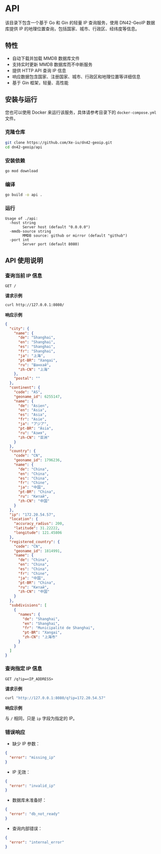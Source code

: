 # API

该目录下包含一个基于 Go 和 Gin 的轻量 IP 查询服务，使用 DN42-GeoIP 数据库提供 IP 的地理位置查询，包括国家、城市、行政区、经纬度等信息。

## 特性

- 自动下载并加载 MMDB 数据库文件
- 支持实时更新 MMDB 数据库而不中断服务
- 提供 HTTP API 查询 IP 信息
- 响应数据包含国家、注册国家、城市、行政区和地理位置等详细信息
- 基于 Gin 框架，轻量、高性能

## 安装与运行

您也可以使用 Docker 来运行该服务，具体请参考目录下的 `docker-compose.yml` 文件。

### 克隆仓库

```bash
git clone https://github.com/Xe-iu/dn42-geoip.git
cd dn42-geoip/api
```

### 安装依赖

```bash
go mod download
```

### 编译

```bash
go build -o api .
```

### 运行

```
Usage of ./api:
  -host string
        Server host (default "0.0.0.0")
  -mmdb-source string
        MMDB source: github or mirror (default "github")
  -port int
        Server port (default 8080)
```

## API 使用说明

### 查询当前 IP 信息

```
GET /
```

**请求示例**

```bash
curl http://127.0.0.1:8080/
```

**响应示例**

```json
{
  "city": {
    "name": {
      "de": "Shanghai",
      "en": "Shanghai",
      "es": "Shanghai",
      "fr": "Shanghai",
      "ja": "上海",
      "pt-BR": "Xangai",
      "ru": "Шанхай",
      "zh-CN": "上海"
    },
    "postal": ""
  },
  "continent": {
    "code": "AS",
    "geoname_id": 6255147,
    "name": {
      "de": "Asien",
      "en": "Asia",
      "es": "Asia",
      "fr": "Asie",
      "ja": "アジア",
      "pt-BR": "Ásia",
      "ru": "Азия",
      "zh-CN": "亚洲"
    }
  },
  "country": {
    "code": "CN",
    "geoname_id": 1796236,
    "name": {
      "de": "China",
      "en": "China",
      "es": "China",
      "fr": "Chine",
      "ja": "中国",
      "pt-BR": "China",
      "ru": "Китай",
      "zh-CN": "中国"
    }
  },
  "ip": "172.20.54.57",
  "location": {
    "accuracy_radius": 200,
    "latitude": 31.22222,
    "longitude": 121.45806
  },
  "registered_country": {
    "code": "CN",
    "geoname_id": 1814991,
    "name": {
      "de": "China",
      "en": "China",
      "es": "China",
      "fr": "Chine",
      "ja": "中国",
      "pt-BR": "China",
      "ru": "Китай",
      "zh-CN": "中国"
    }
  },
  "subdivisions": [
    {
      "names": {
        "de": "Shanghai",
        "en": "Shanghai",
        "fr": "Municipalité de Shanghai",
        "pt-BR": "Xangai",
        "zh-CN": "上海市"
      }
    }
  ]
}
```

### 查询指定 IP 信息

```
GET /q?ip=<IP_ADDRESS>
```

**请求示例**

```bash
curl "http://127.0.0.1:8080/q?ip=172.20.54.57"
```

**响应示例**

与 `/` 相同，只是 `ip` 字段为指定的 IP。

### 错误响应

* 缺少 IP 参数：

```json
{
  "error": "missing_ip"
}
```

* IP 无效：

```json
{
  "error": "invalid_ip"
}
```

* 数据库未准备好：

```json
{
  "error": "db_not_ready"
}
```

* 查询内部错误：

```json
{
  "error": "internal_error"
}
```
